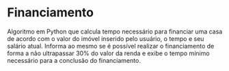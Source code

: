 # Financiamento
Algoritmo em Python que calcula tempo necessário para financiar uma casa de acordo com o valor do imóvel inserido pelo usuário, o tempo e seu salário atual. Informa ao mesmo se é possível realizar o financiamento de forma a não ultrapassar 30% do valor da renda e exibe o tempo mínimo necessário para a conclusão do financiamento.
